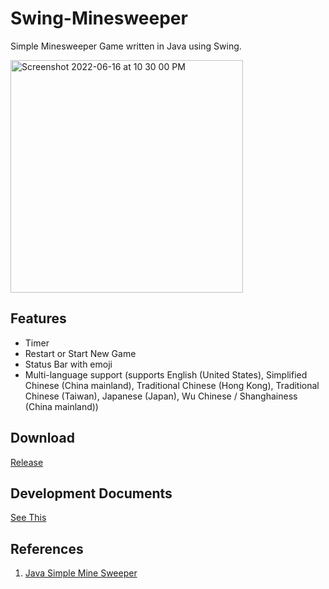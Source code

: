 # Swing-Minesweeper

Simple Minesweeper Game written in Java using Swing.

<img width="372" alt="Screenshot 2022-06-16 at 10 30 00 PM" src="https://user-images.githubusercontent.com/20486755/174093026-0f8486a0-d908-4050-bdab-b1f5a460218e.png">

## Features

- Timer
- Restart or Start New Game
- Status Bar with emoji
- Multi-language support (supports English (United States), Simplified Chinese (China mainland), Traditional Chinese (Hong Kong), Traditional Chinese (Taiwan), Japanese (Japan), Wu Chinese / Shanghainess (China mainland))

## Download

[Release](https://github.com/ZJUT-Java-22-Spring/Swing-Minesweeper/releases)

## Development Documents

[See This](https://github.com/ZJUT-Java-22-Spring/Swing-Minesweeper/blob/main/devdoc/main.md)

## References

1. [Java Simple Mine Sweeper](https://github.com/syohex/java-simple-mine-sweeper)
